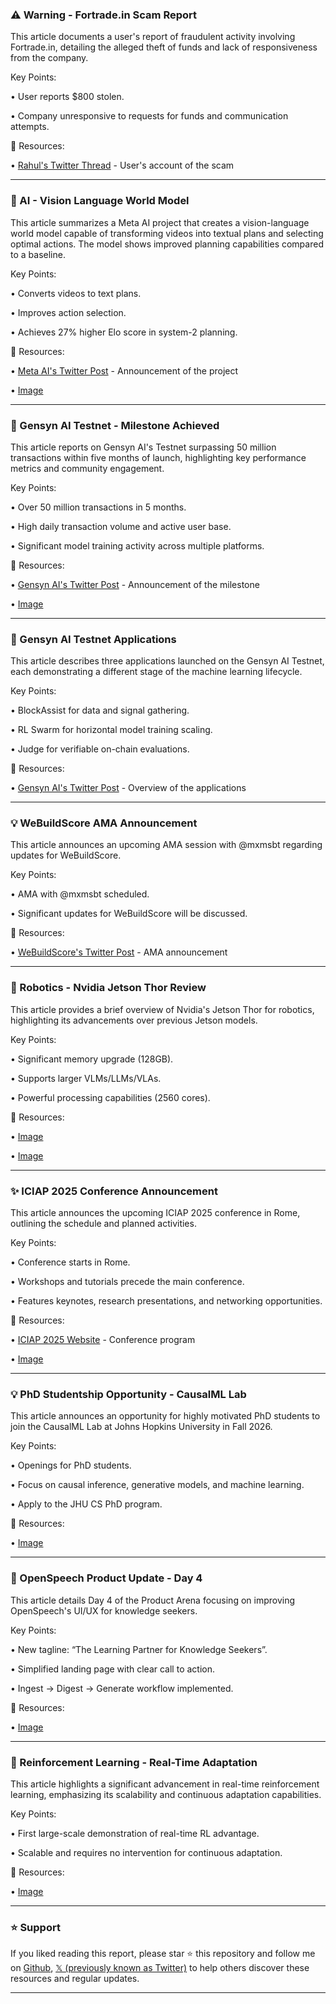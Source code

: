 ### ⚠️ Warning - Fortrade.in Scam Report

This article documents a user's report of fraudulent activity involving Fortrade.in, detailing the alleged theft of funds and lack of responsiveness from the company.

Key Points:

• User reports $800 stolen.

•  Company unresponsive to requests for funds and communication attempts.


🔗 Resources:

• [Rahul's Twitter Thread](https://x.com/iamrahulinc/status/1967501249747775833) - User's account of the scam


---
### 🤖 AI - Vision Language World Model

This article summarizes a Meta AI project that creates a vision-language world model capable of transforming videos into textual plans and selecting optimal actions.  The model shows improved planning capabilities compared to a baseline.

Key Points:

•  Converts videos to text plans.

• Improves action selection.


• Achieves 27% higher Elo score in system-2 planning.


🔗 Resources:

• [Meta AI's Twitter Post](https://x.com/AIatMeta) - Announcement of the project

• [Image](https://pbs.twimg.com/media/G0zjaXibgAAsoPV?format=jpg&name=small)


---
### 🚀 Gensyn AI Testnet - Milestone Achieved

This article reports on Gensyn AI's Testnet surpassing 50 million transactions within five months of launch, highlighting key performance metrics and community engagement.

Key Points:

• Over 50 million transactions in 5 months.

• High daily transaction volume and active user base.


• Significant model training activity across multiple platforms.


🔗 Resources:

• [Gensyn AI's Twitter Post](https://x.com/gensynai) - Announcement of the milestone

• [Image](https://pbs.twimg.com/media/G02SPmsaUAA35Zi?format=png&name=small)



---
### 🤖 Gensyn AI Testnet Applications

This article describes three applications launched on the Gensyn AI Testnet, each demonstrating a different stage of the machine learning lifecycle.

Key Points:

• BlockAssist for data and signal gathering.

• RL Swarm for horizontal model training scaling.


• Judge for verifiable on-chain evaluations.


🔗 Resources:

• [Gensyn AI's Twitter Post](https://x.com/gensynai) - Overview of the applications


---
### 💡 WeBuildScore AMA Announcement

This article announces an upcoming AMA session with @mxmsbt regarding updates for WeBuildScore.

Key Points:

• AMA with @mxmsbt scheduled.

•  Significant updates for WeBuildScore will be discussed.


🔗 Resources:

• [WeBuildScore's Twitter Post](https://x.com/webuildscore) - AMA announcement



---
### 🤖 Robotics - Nvidia Jetson Thor Review

This article provides a brief overview of Nvidia's Jetson Thor for robotics, highlighting its advancements over previous Jetson models.

Key Points:

• Significant memory upgrade (128GB).

•  Supports larger VLMs/LLMs/VLAs.


• Powerful processing capabilities (2560 cores).


🔗 Resources:

• [Image](https://pbs.twimg.com/media/G00h6BMbUAA5CYY?format=jpg&name=small)

• [Image](https://pbs.twimg.com/media/G00h6uEaUAAL-ZO?format=jpg&name=small)


---
### ✨ ICIAP 2025 Conference Announcement

This article announces the upcoming ICIAP 2025 conference in Rome, outlining the schedule and planned activities.

Key Points:

• Conference starts in Rome.

•  Workshops and tutorials precede the main conference.


•  Features keynotes, research presentations, and networking opportunities.


🔗 Resources:

• [ICIAP 2025 Website](https://iciap.org/program/confer) - Conference program

• [Image](https://pbs.twimg.com/media/G00dJUoX0AAD8v5?format=jpg&name=small)


---
### 💡 PhD Studentship Opportunity - CausalML Lab

This article announces an opportunity for highly motivated PhD students to join the CausalML Lab at Johns Hopkins University in Fall 2026.

Key Points:

• Openings for PhD students.

• Focus on causal inference, generative models, and machine learning.


• Apply to the JHU CS PhD program.


🔗 Resources:

• [Image](https://pbs.twimg.com/media/G0prSHqWoAAbZdS?format=jpg&name=small)


---
### 🚀 OpenSpeech Product Update - Day 4

This article details Day 4 of the Product Arena focusing on improving OpenSpeech's UI/UX for knowledge seekers.

Key Points:

• New tagline: “The Learning Partner for Knowledge Seekers”.

• Simplified landing page with clear call to action.


• Ingest → Digest → Generate workflow implemented.



🔗 Resources:

• [Image](https://pbs.twimg.com/media/G0wPO-OXgAAbycz?format=jpg&name=small)


---
### 🤖 Reinforcement Learning - Real-Time Adaptation

This article highlights a significant advancement in real-time reinforcement learning, emphasizing its scalability and continuous adaptation capabilities.


Key Points:

• First large-scale demonstration of real-time RL advantage.

•  Scalable and requires no intervention for continuous adaptation.



🔗 Resources:

• [Image](https://pbs.twimg.com/amplify_video_thumb/1966237316412018688/img/aRVYnPmI7CG4roET.jpg)


---

### ⭐️ Support

If you liked reading this report, please star ⭐️ this repository and follow me on [Github](https://github.com/Drix10), [𝕏 (previously known as Twitter)](https://x.com/DRIX_10_) to help others discover these resources and regular updates.

---